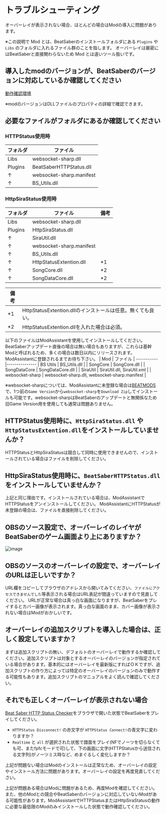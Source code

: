 # トラブルシューティング

オーバーレイが表示されない場合、ほとんどの場合はModの導入に問題があります。

※この説明で Mod とは、BeatSaberのインストールフォルダにある `Plugins` や `Libs` のフォルダに入れるファイル群のことを指します。
オーバーレイは厳密にはBeatSaberと直接関わらないため Mod とは違いツール扱いです。

## 導入したmodのバージョンが、BeatSaberのバージョンに対応しているか確認してください

[動作確認環境](https://github.com/rynan4818/beat-saber-overlay/wiki)

※modのバージョンはDLLファイルのプロパティの詳細で確認できます。

## 必要なファイルがフォルダにあるか確認してください

### HTTPStatus使用時
| フォルダ | ファイル                 |
-----------|---------------------------
| Libs     | websocket-sharp.dll      |
| Plugins  | BeatSaberHTTPStatus.dll  |
| ↑       | websocket-sharp.manifest |
| ↑       | BS_Utils.dll             |


### HttpSiraStatus使用時
| フォルダ | ファイル                 | 備考 |
-----------|--------------------------|-------
| Libs     | websocket-sharp.dll      |      |
| Plugins  | HttpSiraStatus.dll       |      |
| ↑       | SiraUtil.dll             |      |
| ↑       | websocket-sharp.manifest |      |
| ↑       | BS_Utils.dll             |      |
| ↑       | HttpStatusExtention.dll  | *1  |
| ↑       | SongCore.dll             | *2  |
| ↑       | SongDataCore.dll         | *2 |

| 備考 | |
-------|----
| *1| HttpStatusExtention.dllのインストールは任意。無くても良い。 |
| *2| HttpStatusExtention.dllを入れた場合は必須。                 |


以下のファイルはModAssistantを使用してインストールしてください。BeatSaberアップデート直後の場合は無い場合もありますが、これらは基幹Modと呼ばれるため、多くの場合は数日以内にリリースされます。ModAssistantに登録されるまでお待ち下さい。
| Mod      | ファイル      |
-----------|---------------
| BS Utils | BS_Utils.dll |
| SongCore | SongCore.dll |
| SongDataCore | SongDataCore.dll |
| SiraUtil | SiraUtil.dll, SiraUtil.xml |
| websocket-sharp | websocket-sharp.dll, websocket-sharp.manifest |

※websocket-sharpについては、ModAssistantに未登録な場合は[BEATMODS](https://beatmods.com/#/mods)で、1つ前の`Game Version`から`websocket-sharp`を`Download Zip`してインストールも可能です。websocket-sharpはBeatSaberのアップデートと無関係なため旧Game Version用を使用しても通常は問題ありません。

## HTTPStatus使用時に、`HttpSiraStatus.dll` や `HttpStatusExtention.dll`をインストールしていませんか？
   HTTPStatusとHttpSiraStatusは競合して同時に使用できませんので、インストールされている場合はファイルを削除してください。

## HttpSiraStatus使用時に、`BeatSaberHTTPStatus.dll` をインストールしていませんか？
   上記と同じ理由です。インストールされている場合は、ModAssistantでHTTPStatusをアンインストールしてください。
   ModAssistantにHTTPStatusが未登録の場合は、ファイルを直接削除してください。

## OBSのソース設定で、オーバーレイのレイヤがBeatSaberのゲーム画面より上にありますか？
   ![image](https://rynan4818.github.io/beatsaber-overlay-obs-setting8.png)

## OBSのソースのオーバーレイの設定で、オーバーレイのURLは正しいですか？
   URL欄をコピーしてブラウザのアドレスから開いてみてください、`ファイルにアクセスできませんでした`等表示される場合はURL表記が間違っていますので見直してください。
   URLが正常な場合は真っ白な画面になりますが、BeatSaberをプレイするとカバー画像が表示されます。真っ白な画面のまま、カバー画像が表示されない場合はModがおかしいです。

## オーバーレイの追加スクリプトを導入した場合は、正しく設定していますか？
   まずは追加スクリプトの無い、デフォルトのオーバーレイで動作するか確認してください。追加スクリプトは対象とするオーバーレイのバージョンが指定されている場合があります。基本的にはオーバーレイを最新版にすればＯＫですが、追加スクリプトの作り方によっては特定のオーバーレイのバージョンのみで動作する可能性もあります。追加スクリプトのマニュアルをよく読んで確認してください。

## それでも正しくオーバーレイが表示されない場合
[Beat Saber HTTP Status Checker](https://rynan4818.github.io/http_status_check.html)をブラウザで開いた状態でBeatSaberをプレイしてください。

- `HTTPStatus Disconnect!` の赤文字が `HTTPStatus Connect!`の青文字に変わりますか？
- `Realtime` と `all` が選択された状態で譜面をプレイ(NFでノーツを切らなくても可、またfpfcモードで可)して、下の画面に文字(HTTPStatusから送信される文字列)がノーツミス時など、めまぐるしく変化しますか？

上記が問題ない場合はModのインストールは正常なため、オーバーレイの設定やインストール方法に問題があります。オーバーレイの設定を再度見直してください。

上記が問題ある場合はModに問題があるため、再度Modを確認してください。また、他のModとの競合やBeatSaberのバージョンに対応していないModがある可能性があります。ModAssistantでHTTPStatusまたはHttpSiraStatusの動作に必要な最低限のModのみインストールした状態で動作確認してください。


